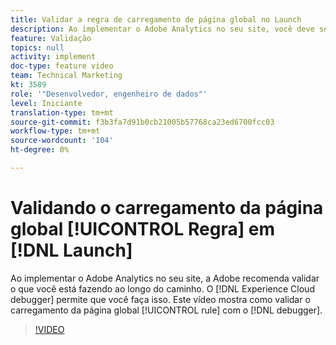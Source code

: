 ```yaml
---
title: Validar a regra de carregamento de página global no Launch
description: Ao implementar o Adobe Analytics no seu site, você deve ser capaz de validar o que está fazendo ao longo do caminho. O Experience Cloud Debugger para salvar! Este vídeo mostra como validar sua regra de carregamento de página global com o depurador da .
feature: Validação
topics: null
activity: implement
doc-type: feature video
team: Technical Marketing
kt: 3589
role: '"Desenvolvedor, engenheiro de dados"'
level: Iniciante
translation-type: tm+mt
source-git-commit: f3b3fa7d91b0cb21005b57768ca23ed6700fcc03
workflow-type: tm+mt
source-wordcount: '104'
ht-degree: 0%

---
```



# Validando o carregamento da página global [!UICONTROL Regra] em [!DNL Launch]

Ao implementar o Adobe Analytics no seu site, a Adobe recomenda validar o que você está fazendo ao longo do caminho. O [!DNL Experience Cloud debugger] permite que você faça isso. Este vídeo mostra como validar o carregamento da página global [!UICONTROL rule] com o [!DNL debugger].

>[!VIDEO](https://video.tv.adobe.com/v/28776/?quality=12)
